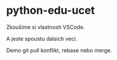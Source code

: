 # python-edu-ucet

Zkoušíme si vlastnosti VSCode.

A jeste spoustu dalsich veci.

Demo git pull konflikt, rebase nebo merge.
